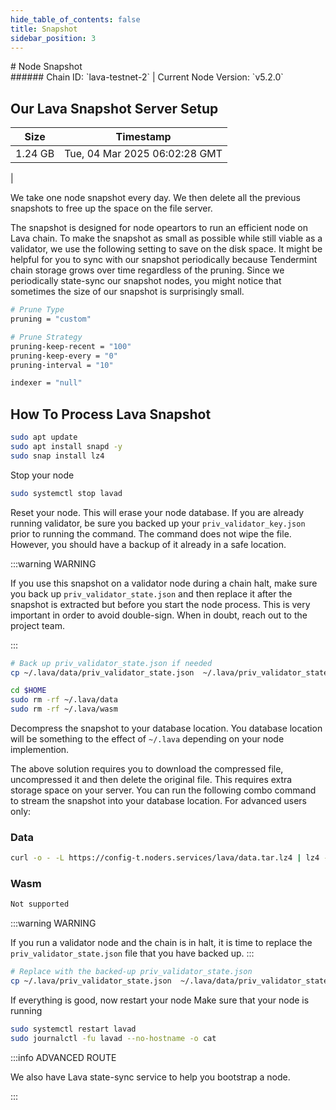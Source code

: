 ```yaml
---
hide_table_of_contents: false
title: Snapshot
sidebar_position: 3
---
```


<div class="h1-with-icon icon-lava">
# Node Snapshot
</div>
###### Chain ID: `lava-testnet-2` | Current Node Version: `v5.2.0`

## Our Lava Snapshot Server Setup

| Size   | Timestamp    |
|--------|--------------|
| 1.24 GB | Tue, 04 Mar 2025 06:02:28 GMT  |


We take one node snapshot every day. We then delete all the previous snapshots to free up the space on the file server.

The snapshot is designed for node opeartors to run an efficient node on Lava chain. To make the snapshot as small as possible while still viable as a validator, we use the following setting to save on the disk space. It might be helpful for you to sync with our snapshot periodically because Tendermint chain storage grows over time regardless of the pruning. Since we periodically state-sync our snapshot nodes, you might notice that sometimes the size of our snapshot is surprisingly small.

```bash title="app.toml"
# Prune Type
pruning = "custom"

# Prune Strategy
pruning-keep-recent = "100"
pruning-keep-every = "0"
pruning-interval = "10"
```

```bash title="config.toml"
indexer = "null"
```

## How To Process Lava Snapshot
```bash
sudo apt update
sudo apt install snapd -y
sudo snap install lz4
```

Stop your node
```bash
sudo systemctl stop lavad
```
Reset your node. This will erase your node database. If you are already running validator, be sure you backed up your `priv_validator_key.json` prior to running the command. The command does not wipe the file. However, you should have a backup of it already in a safe location.

:::warning WARNING

If you use this snapshot on a validator node during a chain halt, make sure you back up `priv_validator_state.json` and then replace it after the snapshot is extracted but before you start the node process. This is very important in order to avoid double-sign. When in doubt, reach out to the project team.

:::

```bash
# Back up priv_validator_state.json if needed
cp ~/.lava/data/priv_validator_state.json  ~/.lava/priv_validator_state.json

cd $HOME
sudo rm -rf ~/.lava/data
sudo rm -rf ~/.lava/wasm
```

Decompress the snapshot to your database location. You database location will be something to the effect of `~/.lava` depending on your node implemention.

The above solution requires you to download the compressed file, uncompressed it and then delete the original file. This requires extra storage space on your server. You can run the following combo command to stream the snapshot into your database location. For advanced users only:
### Data
```bash
curl -o - -L https://config-t.noders.services/lava/data.tar.lz4 | lz4 -d | tar -x -C ~/.lava
```
### Wasm
```bash
Not supported
```

:::warning WARNING

If you run a validator node and the chain is in halt, it is time to replace the `priv_validator_state.json` file that you have backed up.
:::

```bash
# Replace with the backed-up priv_validator_state.json
cp ~/.lava/priv_validator_state.json  ~/.lava/data/priv_validator_state.json
```

If everything is good, now restart your node
Make sure that your node is running

```bash
sudo systemctl restart lavad
sudo journalctl -fu lavad --no-hostname -o cat
```

:::info ADVANCED ROUTE

We also have Lava state-sync service to help you bootstrap a node.

:::